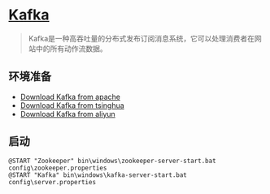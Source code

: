 <link rel="stylesheet" href="https://zhmhbest.gitee.io/hellomathematics/style/index.css">
<script src="https://zhmhbest.gitee.io/hellomathematics/style/index.js"></script>

# [Kafka](../index.html)

>Kafka是一种高吞吐量的分布式发布订阅消息系统，它可以处理消费者在网站中的所有动作流数据。

## 环境准备

- [Download Kafka from apache](https://archive.apache.org/dist/kafka/)
- [Download Kafka from tsinghua](https://mirrors.tuna.tsinghua.edu.cn/apache/kafka/)
- [Download Kafka from aliyun](https://mirrors.aliyun.com/apache/kafka/)

## 启动

```batch
@START "Zookeeper" bin\windows\zookeeper-server-start.bat config\zookeeper.properties
@START "Kafka" bin\windows\kafka-server-start.bat config\server.properties
```
